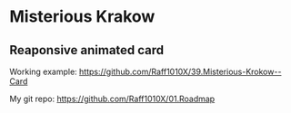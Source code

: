 # Misterious Krakow

## Reaponsive animated card

Working example: https://github.com/Raff1010X/39.Misterious-Krokow--Card

My git repo: https://github.com/Raff1010X/01.Roadmap
